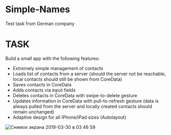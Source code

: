 # Simple-Names
Test task from German company

# TASK
Build a small app with the following features:

- Extremely simple management of contacts
- Loads list of contacts from a server (should the server not be reachable, local contacts should still be shown from CoreData)
- Saves contacts in CoreData
- Adds contacts via input fields
- Deletes contacts in CoreData with swipe-to-delete gesture
- Updates information in CoreData with pull-to-refresh gesture (data is always pulled from the server and locally created contacts should remain unchanged)
- Adaptive design for all iPhone/iPad sizes (Autolayout)

![Снимок экрана 2019-03-30 в 03 46 59](https://user-images.githubusercontent.com/26981342/55270445-e6ae3e00-529e-11e9-8e5d-3088a2f8534f.png)
